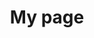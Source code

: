 ---
title: My page
type: landing

sections:
  - block: markdown
    content:
      title: "Cooperations"
      subtitle: ""
      text: |
        **National Collaboration**  
        Prof. Dr. Wolf Hautz  
        Prof. Dr. [Thomas Sauter](https://notfallmedizin.insel.ch/de/ueber-uns/details)  
        PD Dr. Tanja Birrenbach  
        Prof. Dr. [Tanja Manser](https://www.fhnw.ch/de/personen/tanja-manser) (FHNW)  
        Dr. Nadine [Bienefeld-Seall](https://mtec.ethz.ch/people/person-detail.nadinebienefeld.html) (ETH Zürich)

        **International collaborations**  
        Prof. Dr. [Laura Zwaan](https://www.erasmusmc.nl/en/research/researchers/zwaan-laura) (Erasmus MC, Rotterdam)  
        Prof. Dr. [Silvia Mamede](https://www.erasmusmc.nl/en/research/researchers/mamede-silvia) (Erasmus MC, Rotterdam)  
        Prof. Dr. [Wolfgang Gaissmaier](https://spds.uni-konstanz.de/en/prof-wolfgang-gaissmaier) (University of Konstanz)  
        Prof. Dr. [Olga Kunina-Habenicht](https://pd.reha.tu-dortmund.de/fachgebiet/team/personeninfos/olga-kunina-habenicht/) (TU Dortmund University)  
        Prof. Dr. [Stefan Schauber](https://www.med.uio.no/english/people/adm/fac/help/stefanks/) (University of Oslo)  
        Dr. [Stefan Herzog](https://www.mpib-berlin.mpg.de/staff/stefan-herzog) and Dr. [Ralf Kurvers](https://www.mpib-berlin.mpg.de/mitarbeiter/ralf-kurvers) (Max Planck Institute for Human Development)  
        Prof. Dr. [Markus Feufel](https://www.tu.berlin/vcard/markus.feufel/21784) (Technische Universität Berlin)

---